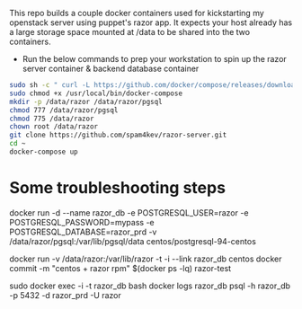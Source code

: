 This repo builds a couple docker containers used for kickstarting my openstack server using puppet's razor app.
It expects your host already has a large storage space mounted at /data to be shared into the two containers.

- Run the below commands to prep your workstation to spin up the razor server container & backend database container
```bash
sudo sh -c " curl -L https://github.com/docker/compose/releases/download/1.5.2/docker-compose-`uname -s`-`uname -m` > /usr/local/bin/docker-compose"
sudo chmod +x /usr/local/bin/docker-compose
mkdir -p /data/razor /data/razor/pgsql
chmod 777 /data/razor/pgsql
chmod 775 /data/razor
chown root /data/razor
git clone https://github.com/spam4kev/razor-server.git
cd ~
docker-compose up
```

# Some troubleshooting steps


docker run -d --name razor_db -e POSTGRESQL_USER=razor -e POSTGRESQL_PASSWORD=mypass -e POSTGRESQL_DATABASE=razor_prd -v /data/razor/pgsql:/var/lib/pgsql/data centos/postgresql-94-centos

docker run -v /data/razor:/var/lib/razor -t -i --link razor_db centos
docker commit -m "centos + razor rpm" $(docker ps -lq) razor-test


sudo docker exec -i -t razor_db bash
docker logs razor_db
psql -h razor_db -p 5432 -d razor_prd -U razor

